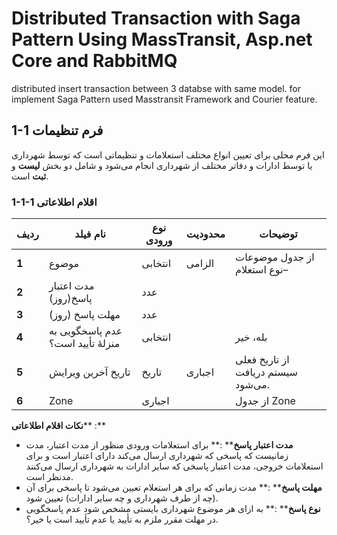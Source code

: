 # Distributed Transaction with Saga Pattern Using MassTransit, Asp.net Core and RabbitMQ
distributed insert transaction between 3 databse with same model. for implement Saga Pattern used Masstransit Framework and Courier feature.

## 1-1 فرم تنظیمات
این فرم محلی برای تعیین انواع مختلف استعلامات و تنظیماتی است که توسط شهرداری یا توسط ادارات و دفاتر مختلف از شهرداری انجام می‌شود و شامل دو بخش **لیست** و **ثبت** است.
### 1-1-1 اقلام اطلاعاتی
| **ردیف** | **نام فیلد** | **نوع ورودی** | **محدودیت** | **توضیحات** |
| --- | --- | --- | --- | --- |
| **1** | موضوع | انتخابی | الزامی | از جدول موضوعات –نوع استعلام |
| **2** | مدت اعتبار پاسخ(روز) | عدد | | |
| **3** | مهلت پاسخ (روز) | عدد | | |
| **4** | عدم پاسخگویی به منزلۀ تأیید است؟ | انتخابی | | بله، خیر |
| **5** | تاریخ آخرین ویرایش | تاریخ | اجباری | از تاریخ فعلی سیستم دریافت می‌شود. |
| **6** | Zone | اجباری | | از جدول Zone |
**نکات اقلام اطلاعاتی**** :**
- **مدت اعتبار پاسخ**** :** برای استعلامات ورودی منظور از مدت اعتبار، مدت زمانیست که پاسخی که شهرداری ارسال می‌کند دارای اعتبار است و برای استعلامات خروجی، مدت اعتبار پاسخی که سایر ادارات به شهرداری ارسال می‌کنند مدنظر است.
- **مهلت پاسخ**** :** مدت زمانی که برای هر استعلام تعیین می‌شود تا پاسخی برای آن (چه از طرف شهرداری و چه سایر ادارات) تعیین شود.
- **نوع پاسخ**** :** به ازای هر موضوع شهرداری بایستی مشخص شود عدم پاسخگویی در مهلت مقرر ملزم به تأیید یا عدم تأیید است یا خیر؟.

